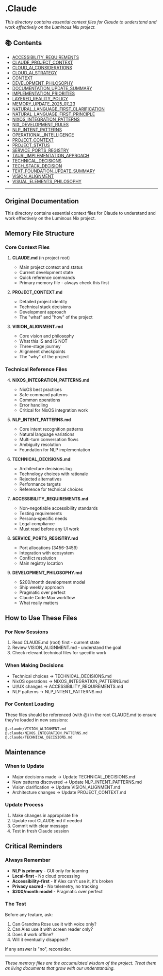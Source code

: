 # .Claude

*This directory contains essential context files for Claude to understand and work effectively on the Luminous Nix project.*

## 📚 Contents

- [ACCESSIBILITY_REQUIREMENTS](ACCESSIBILITY_REQUIREMENTS.md)
- [CLAUDE_PROJECT_CONTEXT](CLAUDE_PROJECT_CONTEXT.md)
- [CLOUD_AI_CONSIDERATIONS](CLOUD_AI_CONSIDERATIONS.md)
- [CLOUD_AI_STRATEGY](CLOUD_AI_STRATEGY.md)
- [CONTEXT](CONTEXT.md)
- [DEVELOPMENT_PHILOSOPHY](DEVELOPMENT_PHILOSOPHY.md)
- [DOCUMENTATION_UPDATE_SUMMARY](DOCUMENTATION_UPDATE_SUMMARY.md)
- [IMPLEMENTATION_PRIORITIES](IMPLEMENTATION_PRIORITIES.md)
- [LAYERED_REALITY_POLICY](LAYERED_REALITY_POLICY.md)
- [MEMORY_UPDATE_2025_07_23](MEMORY_UPDATE_2025_07_23.md)
- [NATURAL_LANGUAGE_FIRST_CLARIFICATION](NATURAL_LANGUAGE_FIRST_CLARIFICATION.md)
- [NATURAL_LANGUAGE_FIRST_PRINCIPLE](NATURAL_LANGUAGE_FIRST_PRINCIPLE.md)
- [NIXOS_INTEGRATION_PATTERNS](NIXOS_INTEGRATION_PATTERNS.md)
- [NIX_DEVELOPMENT_RULES](NIX_DEVELOPMENT_RULES.md)
- [NLP_INTENT_PATTERNS](NLP_INTENT_PATTERNS.md)
- [OPERATIONAL_INTELLIGENCE](OPERATIONAL_INTELLIGENCE.md)
- [PROJECT_CONTEXT](PROJECT_CONTEXT.md)
- [PROJECT_STATUS](PROJECT_STATUS.md)
- [SERVICE_PORTS_REGISTRY](SERVICE_PORTS_REGISTRY.md)
- [TAURI_IMPLEMENTATION_APPROACH](TAURI_IMPLEMENTATION_APPROACH.md)
- [TECHNICAL_DECISIONS](TECHNICAL_DECISIONS.md)
- [TECH_STACK_DECISION](TECH_STACK_DECISION.md)
- [TEXT_FOUNDATION_UPDATE_SUMMARY](TEXT_FOUNDATION_UPDATE_SUMMARY.md)
- [VISION_ALIGNMENT](VISION_ALIGNMENT.md)
- [VISUAL_ELEMENTS_PHILOSOPHY](VISUAL_ELEMENTS_PHILOSOPHY.md)

---

## Original Documentation


This directory contains essential context files for Claude to understand and work effectively on the Luminous Nix project.

## Memory File Structure

### Core Context Files

1. **CLAUDE.md** (in project root)
   - Main project context and status
   - Current development state
   - Quick reference commands
   - Primary memory file - always check this first

2. **PROJECT_CONTEXT.md**
   - Detailed project identity
   - Technical stack decisions
   - Development approach
   - The "what" and "how" of the project

3. **VISION_ALIGNMENT.md**
   - Core vision and philosophy
   - What this IS and IS NOT
   - Three-stage journey
   - Alignment checkpoints
   - The "why" of the project

### Technical Reference Files

4. **NIXOS_INTEGRATION_PATTERNS.md**
   - NixOS best practices
   - Safe command patterns
   - Common operations
   - Error handling
   - Critical for NixOS integration work

5. **NLP_INTENT_PATTERNS.md**
   - Core intent recognition patterns
   - Natural language variations
   - Multi-turn conversation flows
   - Ambiguity resolution
   - Foundation for NLP implementation

6. **TECHNICAL_DECISIONS.md**
   - Architecture decisions log
   - Technology choices with rationale
   - Rejected alternatives
   - Performance targets
   - Reference for technical choices

7. **ACCESSIBILITY_REQUIREMENTS.md**
   - Non-negotiable accessibility standards
   - Testing requirements
   - Persona-specific needs
   - Legal compliance
   - Must read before any UI work

8. **SERVICE_PORTS_REGISTRY.md**
   - Port allocations (3456-3459)
   - Integration with ecosystem
   - Conflict resolution
   - Main registry location

9. **DEVELOPMENT_PHILOSOPHY.md**
   - $200/month development model
   - Ship weekly approach
   - Pragmatic over perfect
   - Claude Code Max workflow
   - What really matters

## How to Use These Files

### For New Sessions
1. Read CLAUDE.md (root) first - current state
2. Review VISION_ALIGNMENT.md - understand the goal
3. Check relevant technical files for specific work

### When Making Decisions
- Technical choices → TECHNICAL_DECISIONS.md
- NixOS operations → NIXOS_INTEGRATION_PATTERNS.md
- UI/UX changes → ACCESSIBILITY_REQUIREMENTS.md
- NLP patterns → NLP_INTENT_PATTERNS.md

### For Context Loading
These files should be referenced (with @) in the root CLAUDE.md to ensure they're loaded in new sessions:
```
@.claude/VISION_ALIGNMENT.md
@.claude/NIXOS_INTEGRATION_PATTERNS.md
@.claude/TECHNICAL_DECISIONS.md
```

## Maintenance

### When to Update
- Major decisions made → Update TECHNICAL_DECISIONS.md
- New patterns discovered → Update NLP_INTENT_PATTERNS.md
- Vision clarification → Update VISION_ALIGNMENT.md
- Architecture changes → Update PROJECT_CONTEXT.md

### Update Process
1. Make changes in appropriate file
2. Update root CLAUDE.md if needed
3. Commit with clear message
4. Test in fresh Claude session

## Critical Reminders

### Always Remember
- **NLP is primary** - GUI only for learning
- **Local-first** - No cloud processing
- **Accessibility-first** - If Alex can't use it, it's broken
- **Privacy sacred** - No telemetry, no tracking
- **$200/month model** - Pragmatic over perfect

### The Test
Before any feature, ask:
1. Can Grandma Rose use it with voice only?
2. Can Alex use it with screen reader only?
3. Does it work offline?
4. Will it eventually disappear?

If any answer is "no", reconsider.

---

*These memory files are the accumulated wisdom of the project. Treat them as living documents that grow with our understanding.*
